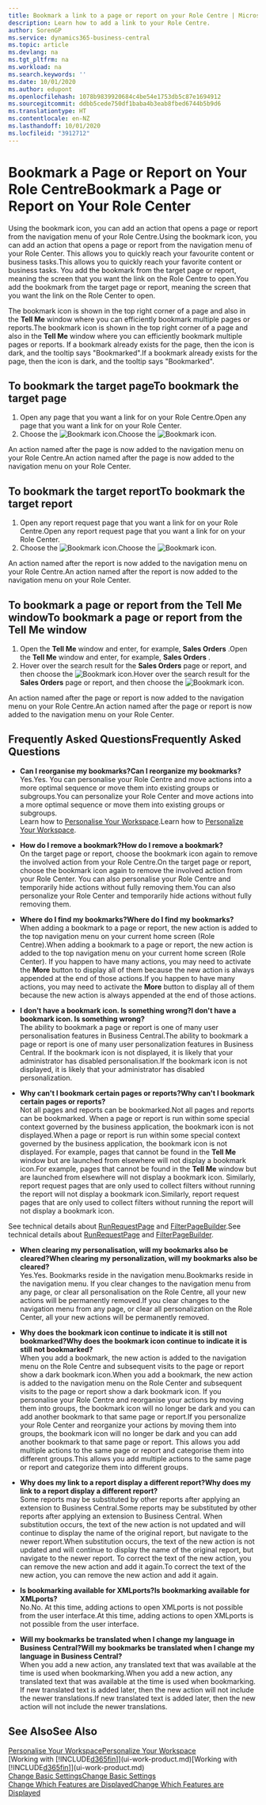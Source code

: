```yaml
---
title: Bookmark a link to a page or report on your Role Centre | Microsoft Docs
description: Learn how to add a link to your Role Centre.
author: SorenGP
ms.service: dynamics365-business-central
ms.topic: article
ms.devlang: na
ms.tgt_pltfrm: na
ms.workload: na
ms.search.keywords: ''
ms.date: 10/01/2020
ms.author: edupont
ms.openlocfilehash: 1078b9839920684c4be54e1753db5c87e1694912
ms.sourcegitcommit: ddbb5cede750df1baba4b3eab8fbed6744b5b9d6
ms.translationtype: HT
ms.contentlocale: en-NZ
ms.lasthandoff: 10/01/2020
ms.locfileid: "3912712"
---
```

# <a name="bookmark-a-page-or-report-on-your-role-center"></a><span data-ttu-id="cb633-103">Bookmark a Page or Report on Your Role Centre</span><span class="sxs-lookup"><span data-stu-id="cb633-103">Bookmark a Page or Report on Your Role Center</span></span>
<span data-ttu-id="cb633-104">Using the bookmark icon, you can add an action that opens a page or report from the navigation menu of your Role Centre.</span><span class="sxs-lookup"><span data-stu-id="cb633-104">Using the bookmark icon, you can add an action that opens a page or report from the navigation menu of your Role Center.</span></span> <span data-ttu-id="cb633-105">This allows you to quickly reach your favourite content or business tasks.</span><span class="sxs-lookup"><span data-stu-id="cb633-105">This allows you to quickly reach your favorite content or business tasks.</span></span> <span data-ttu-id="cb633-106">You add the bookmark from the target page or report, meaning the screen that you want the link on the Role Centre to open.</span><span class="sxs-lookup"><span data-stu-id="cb633-106">You add the bookmark from the target page or report, meaning the screen that you want the link on the Role Center to open.</span></span>

<span data-ttu-id="cb633-107">The bookmark icon is shown in the top right corner of a page and also in the **Tell Me** window where you can efficiently bookmark multiple pages or reports.</span><span class="sxs-lookup"><span data-stu-id="cb633-107">The bookmark icon is shown in the top right corner of a page and also in the **Tell Me** window where you can efficiently bookmark multiple pages or reports.</span></span> <span data-ttu-id="cb633-108">If a bookmark already exists for the page, then the icon is dark, and the tooltip says "Bookmarked".</span><span class="sxs-lookup"><span data-stu-id="cb633-108">If a bookmark already exists for the page, then the icon is dark, and the tooltip says "Bookmarked".</span></span>

## <a name="to-bookmark-the-target-page"></a><span data-ttu-id="cb633-109">To bookmark the target page</span><span class="sxs-lookup"><span data-stu-id="cb633-109">To bookmark the target page</span></span>
1. <span data-ttu-id="cb633-110">Open any page that you want a link for on your Role Centre.</span><span class="sxs-lookup"><span data-stu-id="cb633-110">Open any page that you want a link for on your Role Center.</span></span>
2. <span data-ttu-id="cb633-111">Choose the ![Bookmark](media/ui_bookmark_icon.png "Bookmark") icon.</span><span class="sxs-lookup"><span data-stu-id="cb633-111">Choose the ![Bookmark](media/ui_bookmark_icon.png "Bookmark") icon.</span></span>

<span data-ttu-id="cb633-112">An action named after the page is now added to the navigation menu on your Role Centre.</span><span class="sxs-lookup"><span data-stu-id="cb633-112">An action named after the page is now added to the navigation menu on your Role Center.</span></span>

## <a name="to-bookmark-the-target-report"></a><span data-ttu-id="cb633-113">To bookmark the target report</span><span class="sxs-lookup"><span data-stu-id="cb633-113">To bookmark the target report</span></span>
1. <span data-ttu-id="cb633-114">Open any report request page that you want a link for on your Role Centre.</span><span class="sxs-lookup"><span data-stu-id="cb633-114">Open any report request page that you want a link for on your Role Center.</span></span>
2. <span data-ttu-id="cb633-115">Choose the ![Bookmark](media/ui_bookmark_icon.png "Bookmark") icon.</span><span class="sxs-lookup"><span data-stu-id="cb633-115">Choose the ![Bookmark](media/ui_bookmark_icon.png "Bookmark") icon.</span></span>

<span data-ttu-id="cb633-116">An action named after the report is now added to the navigation menu on your Role Centre.</span><span class="sxs-lookup"><span data-stu-id="cb633-116">An action named after the report is now added to the navigation menu on your Role Center.</span></span>

## <a name="to-bookmark-a-page-or-report-from-the-tell-me-window"></a><span data-ttu-id="cb633-117">To bookmark a page or report from the Tell Me window</span><span class="sxs-lookup"><span data-stu-id="cb633-117">To bookmark a page or report from the Tell Me window</span></span>
1. <span data-ttu-id="cb633-118">Open the **Tell Me** window and enter, for example, **Sales Orders** .</span><span class="sxs-lookup"><span data-stu-id="cb633-118">Open the **Tell Me** window and enter, for example, **Sales Orders** .</span></span>
2. <span data-ttu-id="cb633-119">Hover over the search result for the **Sales Orders** page or report, and then choose the ![Bookmark](media/ui_bookmark_icon.png "Bookmark") icon.</span><span class="sxs-lookup"><span data-stu-id="cb633-119">Hover over the search result for the **Sales Orders** page or report, and then choose the ![Bookmark](media/ui_bookmark_icon.png "Bookmark") icon.</span></span>

<span data-ttu-id="cb633-120">An action named after the page or report is now added to the navigation menu on your Role Centre.</span><span class="sxs-lookup"><span data-stu-id="cb633-120">An action named after the page or report is now added to the navigation menu on your Role Center.</span></span>


## <a name="frequently-asked-questions"></a><span data-ttu-id="cb633-121">Frequently Asked Questions</span><span class="sxs-lookup"><span data-stu-id="cb633-121">Frequently Asked Questions</span></span>  

- <span data-ttu-id="cb633-122">**Can I reorganise my bookmarks?**</span><span class="sxs-lookup"><span data-stu-id="cb633-122">**Can I reorganize my bookmarks?**</span></span>  
<span data-ttu-id="cb633-123">Yes.</span><span class="sxs-lookup"><span data-stu-id="cb633-123">Yes.</span></span> <span data-ttu-id="cb633-124">You can personalise your Role Centre and move actions into a more optimal sequence or move them into existing groups or subgroups.</span><span class="sxs-lookup"><span data-stu-id="cb633-124">You can personalize your Role Center and move actions into a more optimal sequence or move them into existing groups or subgroups.</span></span>  
<span data-ttu-id="cb633-125">Learn how to [Personalise Your Workspace](ui-personalization-user.md).</span><span class="sxs-lookup"><span data-stu-id="cb633-125">Learn how to [Personalize Your Workspace](ui-personalization-user.md).</span></span>

- <span data-ttu-id="cb633-126">**How do I remove a bookmark?**</span><span class="sxs-lookup"><span data-stu-id="cb633-126">**How do I remove a bookmark?**</span></span>  
<span data-ttu-id="cb633-127">On the target page or report, choose the bookmark icon again to remove the involved action from your Role Centre.</span><span class="sxs-lookup"><span data-stu-id="cb633-127">On the target page or report, choose the bookmark icon again to remove the involved action from your Role Center.</span></span> <span data-ttu-id="cb633-128">You can also personalise your Role Centre and temporarily hide actions without fully removing them.</span><span class="sxs-lookup"><span data-stu-id="cb633-128">You can also personalize your Role Center and temporarily hide actions without fully removing them.</span></span>

- <span data-ttu-id="cb633-129">**Where do I find my bookmarks?**</span><span class="sxs-lookup"><span data-stu-id="cb633-129">**Where do I find my bookmarks?**</span></span>  
<span data-ttu-id="cb633-130">When adding a bookmark to a page or report, the new action is added to the top navigation menu on your current home screen (Role Centre).</span><span class="sxs-lookup"><span data-stu-id="cb633-130">When adding a bookmark to a page or report, the new action is added to the top navigation menu on your current home screen (Role Center).</span></span> <span data-ttu-id="cb633-131">If you happen to have many actions, you may need to activate the **More** button to display all of them because the new action is always appended at the end of those actions.</span><span class="sxs-lookup"><span data-stu-id="cb633-131">If you happen to have many actions, you may need to activate the **More** button to display all of them because the new action is always appended at the end of those actions.</span></span>
<!-- Should we add a screenshot here? -->

- <span data-ttu-id="cb633-132">**I don't have a bookmark icon. Is something wrong?**</span><span class="sxs-lookup"><span data-stu-id="cb633-132">**I don't have a bookmark icon. Is something wrong?**</span></span>  
<span data-ttu-id="cb633-133">The ability to bookmark a page or report is one of many user personalisation features in Business Central.</span><span class="sxs-lookup"><span data-stu-id="cb633-133">The ability to bookmark a page or report is one of many user personalization features in Business Central.</span></span> <span data-ttu-id="cb633-134">If the bookmark icon is not displayed, it is likely that your administrator has disabled personalisation.</span><span class="sxs-lookup"><span data-stu-id="cb633-134">If the bookmark icon is not displayed, it is likely that your administrator has disabled personalization.</span></span>

- <span data-ttu-id="cb633-135">**Why can't I bookmark certain pages or reports?**</span><span class="sxs-lookup"><span data-stu-id="cb633-135">**Why can't I bookmark certain pages or reports?**</span></span>  
<span data-ttu-id="cb633-136">Not all pages and reports can be bookmarked.</span><span class="sxs-lookup"><span data-stu-id="cb633-136">Not all pages and reports can be bookmarked.</span></span> <span data-ttu-id="cb633-137">When a page or report is run within some special context governed by the business application, the bookmark icon is not displayed.</span><span class="sxs-lookup"><span data-stu-id="cb633-137">When a page or report is run within some special context governed by the business application, the bookmark icon is not displayed.</span></span> <span data-ttu-id="cb633-138">For example, pages that cannot be found in the **Tell Me** window but are launched from elsewhere will not display a bookmark icon.</span><span class="sxs-lookup"><span data-stu-id="cb633-138">For example, pages that cannot be found in the **Tell Me** window but are launched from elsewhere will not display a bookmark icon.</span></span> <span data-ttu-id="cb633-139">Similarly, report request pages that are only used to collect filters without running the report will not display a bookmark icon.</span><span class="sxs-lookup"><span data-stu-id="cb633-139">Similarly, report request pages that are only used to collect filters without running the report will not display a bookmark icon.</span></span>

<span data-ttu-id="cb633-140">See technical details about [RunRequestPage](https://docs.microsoft.com/dynamics365/business-central/dev-itpro/developer/methods-auto/report/reportinstance-runrequestpage-method) and [FilterPageBuilder](https://docs.microsoft.com/dynamics365/business-central/dev-itpro/developer/methods-auto/filterpagebuilder/filterpagebuilder-data-type).</span><span class="sxs-lookup"><span data-stu-id="cb633-140">See technical details about [RunRequestPage](https://docs.microsoft.com/dynamics365/business-central/dev-itpro/developer/methods-auto/report/reportinstance-runrequestpage-method) and [FilterPageBuilder](https://docs.microsoft.com/dynamics365/business-central/dev-itpro/developer/methods-auto/filterpagebuilder/filterpagebuilder-data-type).</span></span>

- <span data-ttu-id="cb633-141">**When clearing my personalisation, will my bookmarks also be cleared?**</span><span class="sxs-lookup"><span data-stu-id="cb633-141">**When clearing my personalization, will my bookmarks also be cleared?**</span></span>  
<span data-ttu-id="cb633-142">Yes.</span><span class="sxs-lookup"><span data-stu-id="cb633-142">Yes.</span></span> <span data-ttu-id="cb633-143">Bookmarks reside in the navigation menu.</span><span class="sxs-lookup"><span data-stu-id="cb633-143">Bookmarks reside in the navigation menu.</span></span> <span data-ttu-id="cb633-144">If you clear changes to the navigation menu from any page, or clear all personalisation on the Role Centre, all your new actions will be permanently removed.</span><span class="sxs-lookup"><span data-stu-id="cb633-144">If you clear changes to the navigation menu from any page, or clear all personalization on the Role Center, all your new actions will be permanently removed.</span></span>

- <span data-ttu-id="cb633-145">**Why does the bookmark icon continue to indicate it is still not bookmarked?**</span><span class="sxs-lookup"><span data-stu-id="cb633-145">**Why does the bookmark icon continue to indicate it is still not bookmarked?**</span></span>  
<span data-ttu-id="cb633-146">When you add a bookmark, the new action is added to the navigation menu on the Role Centre and subsequent visits to the page or report show a dark bookmark icon.</span><span class="sxs-lookup"><span data-stu-id="cb633-146">When you add a bookmark, the new action is added to the navigation menu on the Role Center and subsequent visits to the page or report show a dark bookmark icon.</span></span> <span data-ttu-id="cb633-147">If you personalise your Role Centre and reorganise your actions by moving them into groups, the bookmark icon will no longer be dark and you can add another bookmark to that same page or report.</span><span class="sxs-lookup"><span data-stu-id="cb633-147">If you personalize your Role Center and reorganize your actions by moving them into groups, the bookmark icon will no longer be dark and you can add another bookmark to that same page or report.</span></span> <span data-ttu-id="cb633-148">This allows you add multiple actions to the same page or report and categorise them into different groups.</span><span class="sxs-lookup"><span data-stu-id="cb633-148">This allows you add multiple actions to the same page or report and categorize them into different groups.</span></span>

- <span data-ttu-id="cb633-149">**Why does my link to a report display a different report?**</span><span class="sxs-lookup"><span data-stu-id="cb633-149">**Why does my link to a report display a different report?**</span></span>  
<span data-ttu-id="cb633-150">Some reports may be substituted by other reports after applying an extension to Business Central.</span><span class="sxs-lookup"><span data-stu-id="cb633-150">Some reports may be substituted by other reports after applying an extension to Business Central.</span></span> <span data-ttu-id="cb633-151">When substitution occurs, the text of the new action is not updated and will continue to display the name of the original report, but navigate to the newer report.</span><span class="sxs-lookup"><span data-stu-id="cb633-151">When substitution occurs, the text of the new action is not updated and will continue to display the name of the original report, but navigate to the newer report.</span></span> <span data-ttu-id="cb633-152">To correct the text of the new action, you can remove the new action and add it again.</span><span class="sxs-lookup"><span data-stu-id="cb633-152">To correct the text of the new action, you can remove the new action and add it again.</span></span>
<!-- For more information on report substitution, see this link UNAVAILABLE AT THIS TIME -->

- <span data-ttu-id="cb633-153">**Is bookmarking available for XMLports?**</span><span class="sxs-lookup"><span data-stu-id="cb633-153">**Is bookmarking available for XMLports?**</span></span>  
<span data-ttu-id="cb633-154">No.</span><span class="sxs-lookup"><span data-stu-id="cb633-154">No.</span></span> <span data-ttu-id="cb633-155">At this time, adding actions to open XMLports is not possible from the user interface.</span><span class="sxs-lookup"><span data-stu-id="cb633-155">At this time, adding actions to open XMLports is not possible from the user interface.</span></span>

- <span data-ttu-id="cb633-156">**Will my bookmarks be translated when I change my language in Business Central?**</span><span class="sxs-lookup"><span data-stu-id="cb633-156">**Will my bookmarks be translated when I change my language in Business Central?**</span></span>  
<span data-ttu-id="cb633-157">When you add a new action, any translated text that was available at the time is used when bookmarking.</span><span class="sxs-lookup"><span data-stu-id="cb633-157">When you add a new action, any translated text that was available at the time is used when bookmarking.</span></span> <span data-ttu-id="cb633-158">If new translated text is added later, then the new action will not include the newer translations.</span><span class="sxs-lookup"><span data-stu-id="cb633-158">If new translated text is added later, then the new action will not include the newer translations.</span></span>


## <a name="see-also"></a><span data-ttu-id="cb633-159">See Also</span><span class="sxs-lookup"><span data-stu-id="cb633-159">See Also</span></span>
[<span data-ttu-id="cb633-160">Personalise Your Workspace</span><span class="sxs-lookup"><span data-stu-id="cb633-160">Personalize Your Workspace</span></span>](ui-personalization-user.md)  
<span data-ttu-id="cb633-161">[Working with [!INCLUDE[d365fin](includes/d365fin_md.md)]](ui-work-product.md)</span><span class="sxs-lookup"><span data-stu-id="cb633-161">[Working with [!INCLUDE[d365fin](includes/d365fin_md.md)]](ui-work-product.md)</span></span>  
[<span data-ttu-id="cb633-162">Change Basic Settings</span><span class="sxs-lookup"><span data-stu-id="cb633-162">Change Basic Settings</span></span>](ui-change-basic-settings.md)  
[<span data-ttu-id="cb633-163">Change Which Features are Displayed</span><span class="sxs-lookup"><span data-stu-id="cb633-163">Change Which Features are Displayed</span></span>](ui-experiences.md)  
